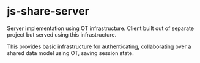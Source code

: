# js-share-server
Server implementation using OT infrastructure. Client built out of separate project but served using this infrastructure.

This provides basic infrastructure for authenticating, collaborating over a shared data model using OT, saving session state.
